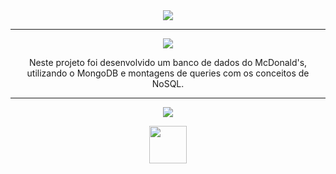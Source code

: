 <div align="center">

<img src="https://img.shields.io/static/v1?label=Projeto&message=Commerce&color=orange&style=for-the-badge&logo=github"/>

---   

<img src="https://img.shields.io/static/v1?label=Objetivo&message=Contexto&color=blue&style=for-the-badge&logo=github"/>
<p></p>

Neste projeto foi desenvolvido um banco de dados do McDonald's, utilizando o MongoDB e montagens de queries com os conceitos de NoSQL. 

---   
<div align="center">
<img src="https://img.shields.io/static/v1?label=Habilidades Aprendidas&message=Ferramentas e Tecnologias&color=red&style=for-the-badge&logo=github"/>
<p></p>
<img src="https://cdn.jsdelivr.net/gh/devicons/devicon/icons/mongodb/mongodb-original-wordmark.svg" width="60" height="60"//>
</div>
